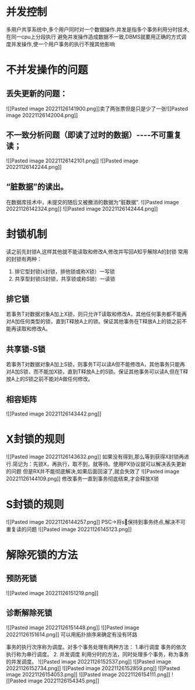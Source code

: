 # 并发控制
多用户共享系统中,多个用户同时对一个数据操作.并发是指多个事务利用分时技术,在同一cpu上分段执行
避免并发操作造成数据不一致,DBMS就要用正确的方式调度并发操作,使一个用户事务的执行不搜其他影响

# 不并发操作的问题
## 丢失更新的问题：
![[Pasted image 20221126141900.png]]卖了两张票但是只是少了一张![[Pasted image 20221126142004.png]]

## 不一致分析问题（即读了过时的数据）----不可重复读；
![[Pasted image 20221126142101.png]]
![[Pasted image 20221126142244.png]]

## “脏数据”的读出。
在数据库技术中，未提交的随后又被撤消的数据为“脏数据".
![[Pasted image 20221126142324.png]]
![[Pasted image 20221126142444.png]]

# 封锁机制
读之前先封锁A,这样其他就不能读取和修改A,修改并写回A知乎解除A的封锁
常用的封锁有两种：
1. 排它型封锁(x封锁，排他锁或称X锁）一写锁
2. 共享型封锁(S封锁，共享锁或称S锁）一读锁

## 排它锁
若事务T对数据对象A加上X锁，则只允许T读取和修改A，其他任何事务都不能再对A加任何类型的锁，直到T释放A上的锁。保证其他事务在T释放A上的锁之前不能再读取和修改A。

## 共享锁-S锁
若事务T对数据对象A加上S锁，则事务T可以读A但不能修改A，其他事务只能再对A加S锁，而不能加X锁，直到T释放A上的S锁。保证其他事务可以读A,但在T释放A上的S锁之前不能对A做任何修改。

## 相容矩阵
![[Pasted image 20221126143442.png]]
# X封锁的规则
![[Pasted image 20221126143632.png]]
如果没有得到,那么等到获得X封锁再进行.简记为：先锁X，再执行，取不到，就等待。使用PX协议就可以解决丢失更新的问题
但是RX并不能彻底解决,如果后面回滚了,就会失效了
![[Pasted image 20221126144109.png]]
修改事务一直到事务彻底结束,才会释放X锁

# S封锁的规则
![[Pasted image 20221126144257.png]]
PSC->将s🔐保持到事务终点,解决不可重复读的问题
![[Pasted image 20221126145123.png]]

# 解除死锁的方法
## 预防死锁
![[Pasted image 20221126151219.png]]
## 诊断解除死锁
![[Pasted image 20221126151448.png]]
![[Pasted image 20221126151614.png]]
可以用拓扑排序来确定有没有环路

事务的执行次序称为调度。对多个事务处理有两种方法：
1.串行调度
事务的依次执行称为串行调度。
2. 并发调度
利用分时的方法，同时处理多个事务，称为事务的并发调度。
![[Pasted image 20221126152537.png]]
![[Pasted image 20221126152734.png]]
![[Pasted image 20221126152859.png]]
![[Pasted image 20221126154053.png]]
![[Pasted image 20221126154111.png]]
![[Pasted image 20221126154345.png]]
